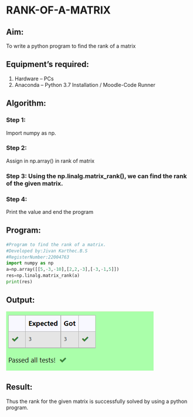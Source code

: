 # RANK-OF-A-MATRIX
## Aim:
To write a python program to find the rank of a matrix
## Equipment’s required:
1. 	Hardware – PCs
2. 	Anaconda – Python 3.7 Installation / Moodle-Code Runner
## Algorithm:
### Step 1: 
Import numpy as np.


### Step 2: 
Assign in np.array() in rank of matrix


### Step 3: Using the np.linalg.matrix_rank(), we can find the rank of the given matrix.
### Step 4: 
Print the value and end the program


## Program:
```python
#Program to find the rank of a matrix.
#Developed by:Jivan Karthec.B.S
#RegisterNumber:22004763
import numpy as np
a=np.array([[5,-3,-10],[2,2,-3],[-3,-1,5]])
res=np.linalg.matrix_rank(a)
print(res)
```
## Output:
![output](rank.png)
## Result:
Thus the rank for the given matrix is successfully solved by  using a python program.

